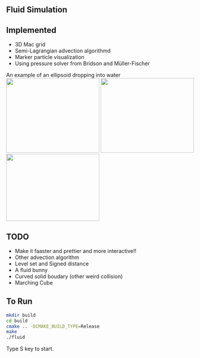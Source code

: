 ## Fluid Simulation

## Implemented
* 3D Mac grid
* Semi-Lagrangian advection algorithmd
* Marker particle visualization
* Using pressure solver from Bridson and Müller-Fischer 

An example of an ellipsoid dropping into water
<img src="https://github.com/XQQquxixi/graphics/blob/master/grid_based_fluid/data/0.png" width="250" height="200"> <img src="https://github.com/XQQquxixi/graphics/blob/master/grid_based_fluid/data/1.png" width="250" height="200"> <img src="https://github.com/XQQquxixi/graphics/blob/master/grid_based_fluid/data/final.png" width="250" height="180"> 


## TODO
* Make it faaster and prettier and more interactive!!
* Other advection algorithm
* Level set and Signed distance 
* A fluid bunny
* Curved solid boudary (other weird collision)
* Marching Cube 

## To Run
```bash
mkdir build
cd build
cmake .. -DCMAKE_BUILD_TYPE=Release
make 
./fluid
```
Type S key to start.

